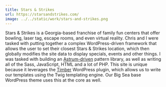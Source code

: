 ```yaml
---
title: Stars & Strikes
url: https://starsandstrikes.com/
image: ../../static/work/stars-and-strikes.png
---
```


Stars & Strikes is a Georgia-based franchise of family fun centers that offer bowling, laser tag, escape rooms, and even virtual reality. Chris and I were tasked with putting together a complex WordPress-driven framework that allows the user to set their closest Stars & Strikes location, which then globally modifies the site data to display specials, events and other things. I was tasked with building an [Astrum-driven](https://github.com/NoDivide/astrum) pattern library, as well as writing all of the Sass, JavaScript, HTML and a lot of PHP. This site is unique because it leverages the [Timber](https://www.upstatement.com/timber/) WordPress plugin, which allows us to write our templates using the Twig templating engine. Our Big Sea base WordPress theme uses this at the core as well.
